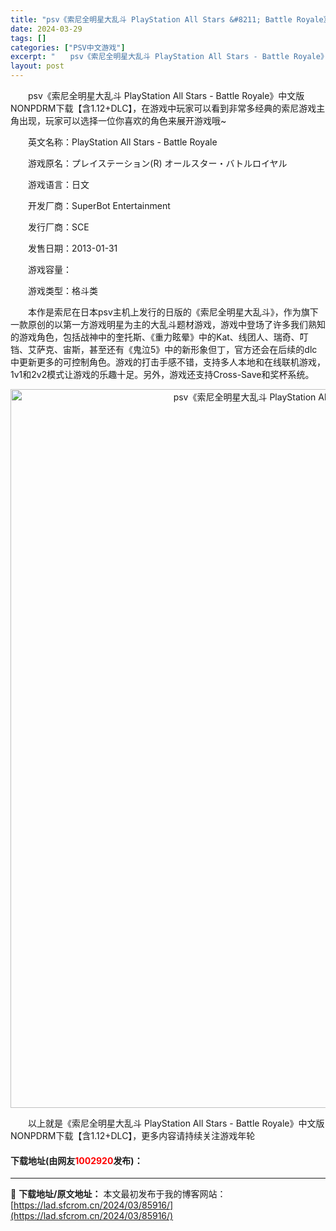 ```yaml
---
title: "psv《索尼全明星大乱斗 PlayStation All Stars &#8211; Battle Royale》中文版NONPDRM下载【含1.12+DLC】"
date: 2024-03-29
tags: []
categories: ["PSV中文游戏"]
excerpt: "　　psv《索尼全明星大乱斗 PlayStation All Stars - Battle Royale》中文版NONPDRM下载【含1.12+DLC】，在游戏中玩家可以看到非常多经典的索尼游戏主角出现，玩家可以选择一位你喜欢的角色来展开游戏哦~ 　　英文名称：PlayStation All Sta&hellip;"
layout: post
---
```


 <p>　　psv《索尼全明星大乱斗 PlayStation All Stars - Battle Royale》中文版NONPDRM下载【含1.12+DLC】，在游戏中玩家可以看到非常多经典的索尼游戏主角出现，玩家可以选择一位你喜欢的角色来展开游戏哦~</p> <p>　　英文名称：PlayStation All Stars - Battle Royale</p> <p>　　游戏原名：プレイステーション(R) オールスター・バトルロイヤル</p> <p>　　游戏语言：日文</p> <p>　　开发厂商：SuperBot Entertainment</p> <p>　　发行厂商：SCE</p> <p>　　发售日期：2013-01-31</p> <p>　　游戏容量：</p> <p>　　游戏类型：格斗类</p> <p>　　本作是索尼在日本psv主机上发行的日版的《索尼全明星大乱斗》，作为旗下一款原创的以第一方游戏明星为主的大乱斗题材游戏，游戏中登场了许多我们熟知的游戏角色，包括战神中的奎托斯、《重力眩晕》中的Kat、线团人、瑞奇、叮铛、艾萨克、宙斯，甚至还有《鬼泣5》中的新形象但丁，官方还会在后续的dlc中更新更多的可控制角色。游戏的打击手感不错，支持多人本地和在线联机游戏，1v1和2v2模式让游戏的乐趣十足。另外，游戏还支持Cross-Save和奖杯系统。</p> <p align="center"><img align="" border="0" src="https://lad.sfcrom.cn/wp-content/uploads/2024/03/20240329_66067313d1f45.jpg" width="1150" alt="psv《索尼全明星大乱斗 PlayStation All Stars - Battle Royale》中文版NONPDRM下载【含1.12+DLC】" /></p> <p>　　以上就是《索尼全明星大乱斗 PlayStation All Stars - Battle Royale》中文版NONPDRM下载【含1.12+DLC】，更多内容请持续关注游戏年轮</p> <p><h4>下载地址(由网友<font color="red">1002920</font>发布)：</h4></p> 

---
📖 **下载地址/原文地址：** 本文最初发布于我的博客网站：[https://lad.sfcrom.cn/2024/03/85916/](https://lad.sfcrom.cn/2024/03/85916/)
